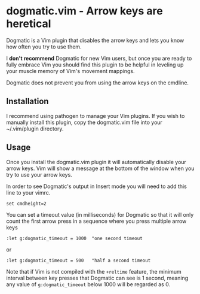 # dogmatic.vim - Arrow keys are heretical
Dogmatic is a Vim plugin that disables the arrow keys and lets you know how
often you try to use them.

I __don't recommend__ Dogmatic for new Vim users, but once you are ready to
fully embrace Vim you should find this plugin to be helpful in leveling up
your muscle memory of Vim's movement mappings.

Dogmatic does not prevent you from using the arrow keys on the cmdline.

## Installation
I recommend using pathogen to manage your Vim plugins.  If you wish to manually
install this plugin, copy the dogmatic.vim file into your ~/.vim/plugin
directory.

## Usage
Once you install the dogmatic.vim plugin it will automatically disable your
arrow keys. Vim will show a message at the bottom of the window when you try to
use your arrow keys.

In order to see Dogmatic's output in Insert mode you will need to add this line to your vimrc.

    set cmdheight=2

You can set a timeout value (in milliseconds) for Dogmatic so that it will only count the first arrow press in a sequence where you press multiple arrow keys

    :let g:dogmatic_timeout = 1000  "one second timeout

or

    :let g:dogmatic_timeout = 500   "half a second timeout

Note that if Vim is not compiled with the `+reltime` feature, the minimum interval between key presses that Dogmatic can see is 1 second, meaning any value of `g:dogmatic_timeout` below 1000 will be regarded as 0.
